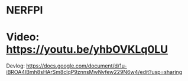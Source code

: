 # NERFPI 
# Video: https://youtu.be/yhbOVKLq0LU
Devlog: https://docs.google.com/document/d/1u-iBROA4lBmh8sHArSm8clqP9znnsMwNvfew229N6w4/edit?usp=sharing 

